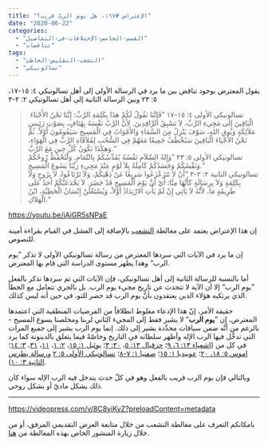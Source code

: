 ```yaml
---
title: "الإعتراض #١٦٧، هل يوم الربّ قريب؟"
date: "2020-06-22"
categories: 
  - "القسم-الخامس-الإختلافات-في-التفاصيل"
  - "تناقضات"
tags: 
  - "التشعب-التقليص-الخاطئ"
  - "تسالونيكي"
---
```


يقول المعترض بوجود تناقض بين ما يرد في الرسالة الأولى إلى أهل تسالونيكي ٤: ١٥-١٧، ٥: ٢٣ وبين الرسالة الثانية إلى أهل تسالونيكي ٢: ٢-٣

>  تسالونيكي الأولى ٤: ١٥-١٧ ”فَإِنَّنَا نَقُولُ لَكُمْ هذَا بِكَلِمَةِ الرَّبِّ: إِنَّنَا نَحْنُ الأَحْيَاءَ الْبَاقِينَ إِلَى مَجِيءِ الرَّبِّ، لاَ نَسْبِقُ الرَّاقِدِينَ. لأَنَّ الرَّبّ نَفْسَهُ بِهُتَافٍ، بِصَوْتِ رَئِيسِ مَلاَئِكَةٍ وَبُوقِ اللهِ، سَوْفَ يَنْزِلُ مِنَ السَّمَاءِ وَالأَمْوَاتُ فِي الْمَسِيحِ سَيَقُومُونَ أَوَّلاً. ثُمَّ نَحْنُ الأَحْيَاءَ الْبَاقِينَ سَنُخْطَفُ جَمِيعًا مَعَهُمْ فِي السُّحُبِ لِمُلاَقَاةِ الرَّبِّ فِي الْهَوَاءِ، وَهكَذَا نَكُونُ كُلَّ حِينٍ مَعَ الرَّبِّ.“  
> تسالونيكي الأولى ٥: ٢٣ ”وَإِلهُ السَّلاَمِ نَفْسُهُ يُقَدِّسُكُمْ بِالتَّمَامِ. وَلْتُحْفَظْ رُوحُكُمْ وَنَفْسُكُمْ وَجَسَدُكُمْ كَامِلَةً بِلاَ لَوْمٍ عِنْدَ مَجِيءِ رَبِّنَا يَسُوعَ الْمَسِيحِ.“  
> تسالونيكي الثانية ٢: ٢-٣ ”أَنْ لاَ تَتَزَعْزَعُوا سَرِيعًا عَنْ ذِهْنِكُمْ، وَلاَ تَرْتَاعُوا، لاَ بِرُوحٍ وَلاَ بِكَلِمَةٍ وَلاَ بِرِسَالَةٍ كَأَنَّهَا مِنَّا: أَيْ أَنَّ يَوْمَ الْمَسِيحِ قَدْ حَضَرَ. لاَ يَخْدَعَنَّكُمْ أَحَدٌ عَلَى طَرِيقَةٍ مَا، لأَنَّهُ لاَ يَأْتِي إِنْ لَمْ يَأْتِ الارْتِدَادُ أَوَّلاً، وَيُسْتَعْلَنْ إِنْسَانُ الْخَطِيَّةِ، ابْنُ الْهَلاَكِ،“

https://youtu.be/jAiGR5sNPaE

إن هذا الإعتراض يعتمد على مغالطة [التشعب](https://reasonofhope.com/2019/07/25/bifurcation/) بالإضافة إلى الفشل في القيام بقراءة أمينة للنصوص. 

إن ما يرد في الآيات التي سردها المعترض من رسالة تسالونيكي الأولى لا تذكر ”يوم الرب“ وهذا يظهر مستوى الدراسة التي قام بها المعترض. 

أما بالنسبة للرسالة الثانية إلى أهل تسالونيكي، فإن الآيات التي تم سردها تذكر بالفعل ”يوم الرب“ إلا أن الآية لا تتحدث عن تاريخ مجيء يوم الرب. بل بالحري تتعامل مع الخطأ الذي يرتكبه هؤلاء الذين يعتقدون بأنَّ يوم الرب قد حضر للتو، في حين أنه ليس كذلك.

حقيقة الأمر، إنّ هذا الإدعاء مغلوط انطلاقاً من الفرضيات المنطقية التي اعتمدها المعترض، إن ”**يوم الرب**“ لا يشير فقط إلى المجيء الثاني لربنا ومخلصنا يسوع المسيح - بالرغم من أنَّه ضمن سياقات محدَّدة يشير إلى ذلك. إنما يوم الرب يشير إلى جميع المرات التي تدخَّل فيها الرب الإله وأظهر سلطانه في التاريخ وخاصّةً فيما يتعلق بالدينونة كما يرد في كل من ([اشعياء ١٣: ٦، ٩](https://biblia.com/books/ar-vandyke/is13.6-9)؛ [حزقيال ١٣: ٥](https://biblia.com/books/ar-vandyke/eze13.5)، [٣٠: ٣](https://biblia.com/books/ar-vandyke/eze13.5)؛ [يوئيل ١: ١٥](https://biblia.com/books/ar-vandyke/joe1.15)، [٢: ١](https://biblia.com/books/ar-vandyke/joe2.1)، [](https://biblia.com/books/ar-vandyke/joe2.1)[١١](https://biblia.com/books/ar-vandyke/joe2.11)، [٣١](https://biblia.com/books/ar-vandyke/joe2.31)، [٣: ١٤](https://biblia.com/books/ar-vandyke/joe3.14)؛ [اموس ٥: ١٨، ٢٠](https://biblia.com/books/ar-vandyke/amo5.18-20)؛ [عوبيديا ١: ١٥](https://biblia.com/books/ar-vandyke/oba1.15)؛ [صفنيا ١: ٧-٨](https://biblia.com/books/ar-vandyke/zep1.7-8)؛ [تسالونيكي الأولى ٥: ٢](https://biblia.com/books/ar-vandyke/1the2.5) [ورسالة بطرس الثانية ٣: ١٠](https://biblia.com/books/ar-vandyke/2pe3.10)).

وبالتالي فإن يوم الرب قريب بالفعل وهو في كلّ حدث يتدخل فيه الرب الإله سواء كان ذلك بشكل ماديّ أو بشكل روحي.

* * *

https://videopress.com/v/8C8yiKvZ?preloadContent=metadata

بامكانكم التعرف على مغالطة التشعب من خلال متابعة العرض التقديمي المرفق، أو من خلال زيارة المنشور الخاص بهذه المغالطة من [هنا](https://reasonofhope.com/2019/07/25/bifurcation/).
